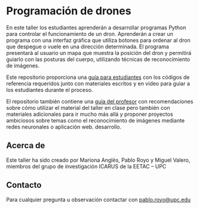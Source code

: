 # Programación de drones 
    
En este taller los estudiantes aprenderán a desarrollar programas Python para controlar el funcionamiento de un dron. Aprenderán a crear un programa con una interfaz gráfica que utiliza botones para ordenar al dron que despegue o vuele en una dirección determinada. El programa presentará al usuario un mapa que muestra la posición del dron y permitirá guiarlo con las posturas del cuerpo, utilizando técnicas de reconocimiento de imágenes.       
   
Este repositorio proporciona una [guía para estudiantes](Student_guide.md) con los códigos de referencia requeridos junto con materiales escritos y en video para guiar a los estudiantes durante el proceso.    
    
El repositorio también contiene una [guía del profesor](Teacher_guide.md) con recomendaciones sobre cómo utilizar el material del taller en clase pero también con materiales adicionales para ir mucho más allá y proponer proyectos ambiciosos sobre temas como el reconocimiento de imágenes mediante redes neuronales o aplicación web. desarrollo.     

## Acerca de    
Este taller ha sido creado por Mariona Anglès, Pablo Royo y Miguel Valero, miembros del grupo de investigación ICARUS de la EETAC – UPC
      
## Contacto
Para cualquier pregunta u observación contactar con pablo.royo@upc.edu


